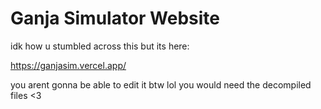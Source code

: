 # Ganja Simulator Website
idk how u stumbled across this but its here:

https://ganjasim.vercel.app/

  you arent gonna be able to edit it btw lol you would need the decompiled files <3
